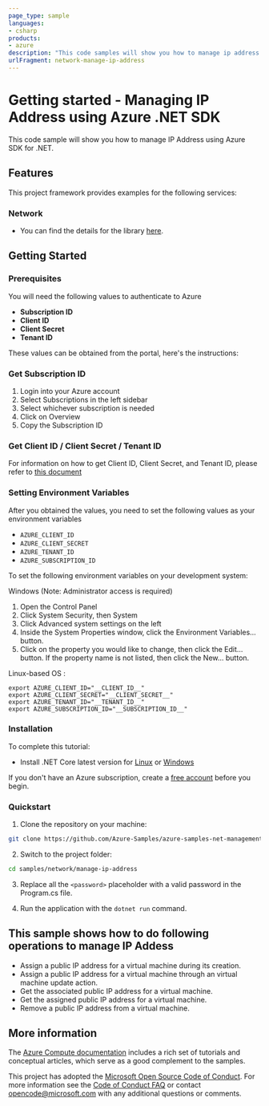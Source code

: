 ```yaml
---
page_type: sample
languages:
- csharp
products:
- azure
description: "This code samples will show you how to manage ip address using Azure SDK for .NET."
urlFragment: network-manage-ip-address
---
```

# Getting started - Managing IP Address using Azure .NET SDK

This code sample will show you how to manage IP Address using Azure SDK for .NET.

## Features

This project framework provides examples for the following services:

### Network
* You can find the details for the library [here](https://azure.github.io/azure-sdk/releases/latest/#dotnet).

## Getting Started

### Prerequisites

You will need the following values to authenticate to Azure

-   **Subscription ID**
-   **Client ID**
-   **Client Secret**
-   **Tenant ID**

These values can be obtained from the portal, here's the instructions:

### Get Subscription ID

1.  Login into your Azure account
2.  Select Subscriptions in the left sidebar
3.  Select whichever subscription is needed
4.  Click on Overview
5.  Copy the Subscription ID

### Get Client ID / Client Secret / Tenant ID

For information on how to get Client ID, Client Secret, and Tenant ID,
please refer to [this
document](https://docs.microsoft.com/azure/active-directory/develop/howto-create-service-principal-portal)

### Setting Environment Variables

After you obtained the values, you need to set the following values as
your environment variables

-   `AZURE_CLIENT_ID`
-   `AZURE_CLIENT_SECRET`
-   `AZURE_TENANT_ID`
-   `AZURE_SUBSCRIPTION_ID`

To set the following environment variables on your development system:

Windows (Note: Administrator access is required)

1.  Open the Control Panel
2.  Click System Security, then System
3.  Click Advanced system settings on the left
4.  Inside the System Properties window, click the Environment
    Variables… button.
5.  Click on the property you would like to change, then click the Edit…
    button. If the property name is not listed, then click the New…
    button.

Linux-based OS :

    export AZURE_CLIENT_ID="__CLIENT_ID__"
    export AZURE_CLIENT_SECRET="__CLIENT_SECRET__"
    export AZURE_TENANT_ID="__TENANT_ID__"
    export AZURE_SUBSCRIPTION_ID="__SUBSCRIPTION_ID__"

### Installation

To complete this tutorial:

* Install .NET Core latest version for [Linux] or [Windows]

If you don't have an Azure subscription, create a [free account] before you begin.

### Quickstart

1. Clone the repository on your machine:

```bash
git clone https://github.com/Azure-Samples/azure-samples-net-management.git
```

2. Switch to the project folder:
```bash
cd samples/network/manage-ip-address
```

3. Replace all the ```<password>``` placeholder with a valid password in the Program.cs file.  

4. Run the application with the `dotnet run` command.

## This sample shows how to do following operations to manage IP Addess
 - Assign a public IP address for a virtual machine during its creation.
 - Assign a public IP address for a virtual machine through an virtual machine update action.
 - Get the associated public IP address for a virtual machine.
 - Get the assigned public IP address for a virtual machine.
 - Remove a public IP address from a virtual machine.

## More information

The [Azure Compute documentation] includes a rich set of tutorials and conceptual articles, which serve as a good complement to the samples.

This project has adopted the [Microsoft Open Source Code of Conduct].
For more information see the [Code of Conduct FAQ] or contact [opencode@microsoft.com] with any additional questions or comments.

<!-- LINKS -->
[Linux]: https://dotnet.microsoft.com/download
[Windows]: https://dotnet.microsoft.com/download
[free account]: https://azure.microsoft.com/free/?WT.mc_id=A261C142F
[Azure Portal]: https://portal.azure.com
[Azure Compute documentation]: https://docs.microsoft.com/azure/?product=compute
[Microsoft Open Source Code of Conduct]: https://opensource.microsoft.com/codeofconduct/
[Code of Conduct FAQ]: https://opensource.microsoft.com/codeofconduct/faq/
[opencode@microsoft.com]: mailto:opencode@microsoft.com
